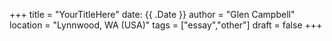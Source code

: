 +++
title = "YourTitleHere"
date: {{ .Date }}
author = "Glen Campbell"
location = "Lynnwood, WA (USA)"
tags = ["essay","other"]
draft = false
+++
